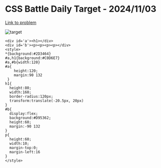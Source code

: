 # CSS Battle Daily Target - 2024/11/03

[Link to problem](https://cssbattle.dev/play/J3kPet1EJ0U2qglpE9tl)

![target](https://firebasestorage.googleapis.com/v0/b/cssbattleapp.appspot.com/o/user%2Fe6YbeBahWNPT7VpE2rE2p85byxa2%2Ftargets%2Ftarget_Dqq7Om3.png?alt=media)

```
<div id='a'><h1></div>
<div id='b'><p><p><p><p></div>
<style>
*{background:#2D3464}
#a,h1{background:#C0D6E7}
#a,#b{width:120}
#a{
    height:120;
    margin:90 132
 }
h1{
  height:80;
  width:160;
  border-radius:120px;
  transform:translate(-20.5px, 20px)
}
#b{
  display:flex;
  background:#D95362;
  height:60;
  margin:-90 132
}
p{
  height:60;
  width:10;
  margin-top:0;
  margin-left:16
}
</style>
```

